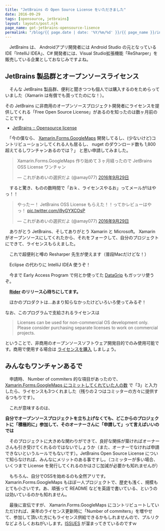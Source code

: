 ```yaml
---
title: "JetBrains の Open Source License をいただきました"
date: 2016-09-29
tags: [opensource, jetbrains]
layout: layouts/post.njk
page_name: got-jetbrains-opensource-lisence
permalink: "/blog/{{ page.date | date: '%Y/%m/%d' }}/{{ page_name }}/index.html"
---
```

　JetBrains は、 Androidアプリ開発者には Android Studio の元となっているIDE「IntelliJ IDEA」、C# 開発者には、Visual Studio拡張機能「ReSharper」を販売している企業としておなじみですよね。

<!--more-->

## JetBrains 製品群とオープンソースライセンス

　そんな JetBrains 製品群、便利と聞きつつも個人では購入するのをためらっていました（Xamarin は有償でも買ってたのにな！）。

その JetBrains に非商用のオープンソースプロジェクト開発者にライセンスを提供してくれる「Free Open Source License」があるのを知ったのは数ヶ月前のことです。

* [JetBrains :: Opensource license](https://www.jetbrains.com/buy/opensource/)

　「今の僕なら、 [Xamarin.Forms.GoogleMaps](https://github.com/amay077/Xamarin.Forms.GoogleMaps) 開発してるし、(少ないけど)コントリビューションしてくれる人も居るし、 nuget のダウンロード数も 1,800超えてるしワンチャンあるのでは？」 と思い申請してみました。

<blockquote class="twitter-tweet" data-lang="ja"><p lang="ja" dir="ltr">Xamarin.Forms.GoogleMaps 作り始めて３ヶ月経ったので JetBrains OSS License ワンチャン</p>&mdash; これがあめいの選択だよ (@amay077) <a href="https://twitter.com/amay077/status/781369150635507712">2016年9月29日</a></blockquote>
<script async src="//platform.twitter.com/widgets.js" charset="utf-8"></script>

　すると驚き、ものの数時間で「おｋ、ライセンスやるお」ってメールが!はやっ！！

<blockquote class="twitter-tweet" data-lang="ja"><p lang="ja" dir="ltr">やったー！ JetBrains OSS License もらえた！！ってかレビューはやっ！ <a href="https://t.co/i9yGYXCOsP">pic.twitter.com/i9yGYXCOsP</a></p>&mdash; これがあめいの選択だよ (@amay077) <a href="https://twitter.com/amay077/status/781428124399448064">2016年9月29日</a></blockquote>
<script async src="//platform.twitter.com/widgets.js" charset="utf-8"></script>

　ありがとう JetBrains、そしてありがとう Xamarin と Microsoft。 Xamarin がオープンソースにしてくれたから、それをフォークして、自分のプロジェクトにできて、ライセンスもらえました。

　これで超便利と噂の Resharper 先生が使えます（普段Macだけどな！）

　Eclipse の代わりに IntelliJ IDEA 使うぞ！

　今まで Early Access Program で何とか使ってた [DataGrip](https://www.jetbrains.com/datagrip/) もガッツリ使うぞ。

　**[Rider](https://www.jetbrains.com/rider/) のリリース心待ちにしてます。**

　ほかのプロダクトは…あまり知らなかったけどいろいろ使ってみるぞ！

なお、このプログラムで支給されるライセンスは

> Licenses can be used for non-commercial OS development only. Please consider purchasing separate licenses to work on commercial projects.

ということで、非商用のオープンソースソフトウェア開発目的でのみ使用可能です。商用で使用する場合は [ライセンスを購入](https://twitter.com/yusuke/status/1144116495871434753) しましょう。

## みんなもワンチャンあるで

　申請時、 Number of commiters 的な項目があったので、 [Xamarin.Forms.GoogleMaps にコミットしてくれていた人の数](https://github.com/amay077/Xamarin.Forms.GoogleMaps/graphs/contributors) で「3」と入力したら、ライセンスも3つくれました（残りの２つはコミッターの方々に提供するつもりです）。

　これが意味するのは、

**自分でオープンソースプロジェクトを立ち上げなくても、どこからのプロジェクトに「積極的に」参加して、そのオーナーさんに「申請して」って言えばいいのでは**

　そのプロジェクトに大きめな関わりができて、良好な関係が築ければオーナーさんも引き受けてくれるのではないでしょうか（また、オーナーでなければ申請できないというルールでもないです）。JetBrains Open Source License について知らなければ、みんなにメリットのある事ですし。（コミッターが多い場合、いくつまで License を発行してくれるのかはさじ加減が必要かも知れませんが）

　もちろん、自分でOSSを始めるのも全然アリです。Xamarin.Forms.GoogleMaps もほぼ一人プロジェクトで、歴史も浅く、規模もとても小さいです。あ、頑張って README などを英語で書いている、というのは効いているのかも知れません。

　最後に宣伝ですが、 Xamarin.Forms.GoogleMaps にコントリビュートしていただければ、来年のライセンス更新時に「Number of commiters」を増やせて、参加して頂いた方にもライセンス供給できるかもしれませんので、プルリクなどよろしくおねがいします。[ISSUES](https://github.com/amay077/Xamarin.Forms.GoogleMaps/issues) が溜まってきているのですｗ
